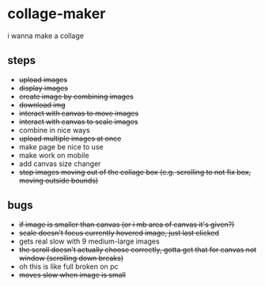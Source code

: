 # collage-maker
i wanna make a collage

## steps
- ~~upload images~~
- ~~display images~~
- ~~create image by combining images~~
- ~~download img~~
- ~~interact with canvas to move images~~
- ~~interact with canvas to scale images~~
- combine in nice ways
- ~~upload multiple images at once~~
- make page be nice to use
- make work on mobile
- add canvas size changer
- ~~stop images moving out of the collage box (e.g. scrolling to not fix box, moving outside bounds)~~

## bugs
- ~~if image is smaller than canvas (or i mb area of canvas it's given?)~~
- ~~scale doesn't focus currently hovered image, just last clicked~~
- gets real slow with 9 medium-large images
- ~~the scroll doesn't actually choose correctly, gotta get that for canvas not window (scrolling down breaks)~~
- oh this is like full broken on pc
- ~~moves slow when image is small~~
